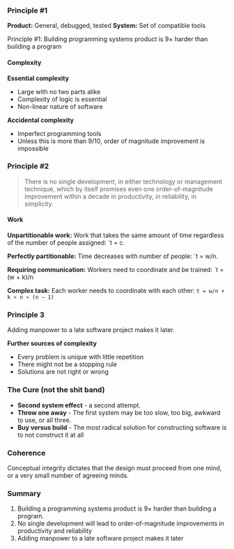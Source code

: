 ### Principle #1

**Product:** General, debugged, tested
**System:** Set of compatible tools

Principle #1: Building programming systems product is 9× harder than building a program

#### Complexity

**Essential complexity** 
- Large with no two parts alike 
- Complexity of logic is essential 
- Non-linear nature of software

**Accidental complexity**
- Imperfect programming tools
- Unless this is more than 9/10, order of magnitude improvement is impossible


### Principle #2

> There is no single development, in either technology or management technique, which by itself promises even one order-of-magnitude improvement within a decade in productivity, in reliability, in simplicity.

#### Work

**Unpartitionable work:**
Work that takes the same amount of time regardless of the number of people assigned:
`t = c.

**Perfectly partitionable:**
Time decreases with number of people:
`t = w/n.


**Requiring communication:** 
Workers need to coordinate and be trained:
`t = (w + k)/n

**Complex task:**
Each worker needs to coordinate with each other: 
`t = w/n + k ∗ n ∗ (n − 1)`

### Principle 3
Adding manpower to a late software project makes it later.


**Further sources of complexity**
- Every problem is unique with little repetition
- There might not be a stopping rule
- Solutions are not right or wrong

### The Cure (not the shit band)

- **Second system effect** - a second attempt.
- **Throw one away** - The first system may be too slow, too big, awkward to use, or all three.
- **Buy versus build** - The most radical solution for constructing software is to not construct it at all

### Coherence
Conceptual integrity dictates that the design must proceed from one mind, or a very small number of agreeing minds.

### Summary
1. Building a programming systems product is 9× harder than building a program. 
2. No single development will lead to order-of-magnitude improvements in productivity and reliability 
3. Adding manpower to a late software project makes it later